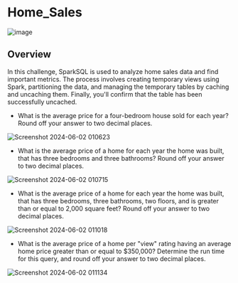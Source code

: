 # Home_Sales
![image](https://github.com/carojasp12/Home_Sales/assets/152667250/340b9272-2045-442e-a337-f272f3dc381d)

## Overview
In this challenge, SparkSQL is used to analyze home sales data and find important metrics. The process involves creating temporary views using Spark, partitioning the data, and managing the temporary tables by caching and uncaching them. Finally, you'll confirm that the table has been successfully uncached.


-	What is the average price for a four-bedroom house sold for each year? Round off your answer to two decimal places.

![Screenshot 2024-06-02 010623](https://github.com/carojasp12/Home_Sales/assets/152667250/11713a09-9081-42ce-a4dc-8094672eee73)
  
-	What is the average price of a home for each year the home was built, that has three bedrooms and three bathrooms? Round off your answer to two decimal places.

![Screenshot 2024-06-02 010715](https://github.com/carojasp12/Home_Sales/assets/152667250/96e9f7e7-6aeb-493c-8c74-82090d4b0ac2)
  
-	What is the average price of a home for each year the home was built, that has three bedrooms, three bathrooms, two floors, and is greater than or equal to 2,000 square feet? Round off your answer to two decimal places.
  
![Screenshot 2024-06-02 011018](https://github.com/carojasp12/Home_Sales/assets/152667250/a966cc8d-b08d-4317-8fb9-aa5c49b3676c)
  
-	What is the average price of a home per "view" rating having an average home price greater than or equal to $350,000? Determine the run time for this query, and round off your answer to two decimal places.

![Screenshot 2024-06-02 011134](https://github.com/carojasp12/Home_Sales/assets/152667250/01dd3d47-5f0b-45c1-aa2f-87408f1b7bf5)

